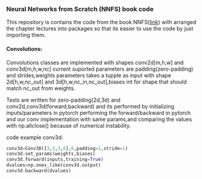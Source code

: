 ### Neural Networks from Scratch (NNFS) book code

This repository is contains the code from the book NNFS([link](https://nnfs.io/)) with  arranged the chapter lectures into packages so that its easier to use the code by just importing them.


#### Convolutions:
Convolutions classes are implemented with shapes conv2d[m,h,w] and conv3d[m,h,w,nc] current suported parameters are padding(zero-padding) and strides,weights parameters takes a tupple as input with shape 2d[h,w,nc_out] and 3d[h,w,nc_in,nc_out],biases int for shape that should match nc_out from weights.

Tests are written for zero-padding(2d,3d) and conv2d,conv3d(forward,backward) and its performed by initializing inputs/parameters in pytorch performing the forward/backward in pytorch and our conv implementation with same params,and comparing the values with np.allclose() because of numerical instability.
     
code example conv3d:
```python
conv3d=Conv3D([3,3,3,6],6,padding=1,stride=1)
conv3d.set_params(weights,biases)
conv3d.forward(inputs,training=True)
dvalues=np.ones_like(conv3d.output)
conv3d.backward(dvalues)
```








 









        






 





